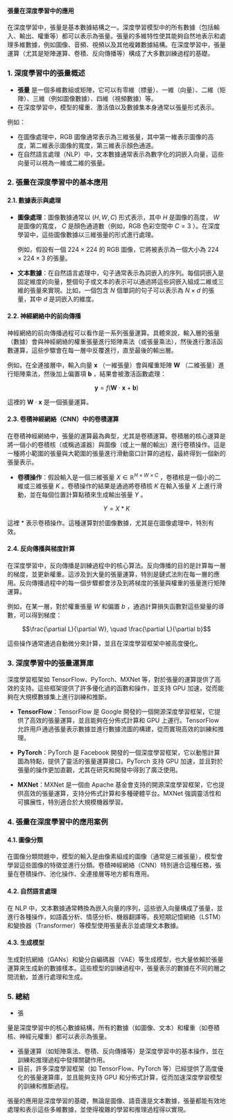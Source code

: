 #### 張量在深度學習中的應用

在深度學習中，張量是基本數據結構之一。深度學習模型中的所有數據（包括輸入、輸出、權重等）都可以表示為張量。張量的多維特性使其能夠自然地表示和處理多維數據，例如圖像、音頻、視頻以及其他複雜數據結構。在深度學習中，張量運算（尤其是矩陣運算、卷積、反向傳播等）構成了大多數訓練過程的基礎。

### 1. **深度學習中的張量概述**

- **張量** 是一個多維數組或矩陣，它可以有零維（標量）、一維（向量）、二維（矩陣）、三維（例如圖像數據）、四維（視頻數據）等。
- 在深度學習中，模型的權重、激活值以及數據集本身通常以張量形式表示。

例如：
- 在圖像處理中，RGB 圖像通常表示為三維張量，其中第一維表示圖像的高度，第二維表示圖像的寬度，第三維表示顏色通道。
- 在自然語言處理（NLP）中，文本數據通常表示為數字化的詞嵌入向量，這些向量可以視為一維或二維的張量。

### 2. **張量在深度學習中的基本應用**

#### 2.1. **數據表示與處理**

- **圖像處理**：圖像數據通常以  $`(H, W, C)`$  形式表示，其中  $`H`$  是圖像的高度， $`W`$  是圖像的寬度， $`C`$  是顏色通道數（例如，RGB 色彩空間中  $`C=3`$ ）。在深度學習中，這些圖像數據以三維張量的形式進行處理。
  
  例如，假設有一個  $`224 \times 224`$  的 RGB 圖像，它將被表示為一個大小為  $`224 \times 224 \times 3`$  的張量。

- **文本數據**：在自然語言處理中，句子通常表示為詞嵌入的序列。每個詞嵌入是固定維度的向量，整個句子或文本的表示可以通過將這些詞嵌入組成二維或三維的張量來實現。比如，一個包含  $`N`$  個單詞的句子可以表示為  $`N \times d`$  的張量，其中  $`d`$  是詞嵌入的維度。

#### 2.2. **神經網絡中的前向傳播**

神經網絡的前向傳播過程可以看作是一系列張量運算。具體來說，輸入層的張量（數據）會與神經網絡的權重張量進行矩陣乘法（或張量乘法），然後進行激活函數運算，這些步驟會在每一層中反覆進行，直至最後的輸出層。

例如，在全連接層中，輸入向量  $`\mathbf{x}`$ （一維張量）會與權重矩陣  $`\mathbf{W}`$ （二維張量）進行矩陣乘法，然後加上偏置項  $`\mathbf{b}`$ ，結果會被激活函數處理：

```math
\mathbf{y} = f(\mathbf{W} \cdot \mathbf{x} + \mathbf{b})
```

這裡的  $`\mathbf{W} \cdot \mathbf{x}`$  是一個張量運算。

#### 2.3. **卷積神經網絡（CNN）中的卷積運算**

在卷積神經網絡中，張量的運算最為典型，尤其是卷積運算。卷積層的核心運算是將一個小的卷積核（或稱過濾器）與圖像（或上一層的輸出）進行卷積操作。這是一種將小範圍的張量與大範圍的張量進行滑動窗口計算的過程，最終得到一個新的張量表示。

- **卷積操作**：假設輸入是一個三維張量  $`X \in \mathbb{R}^{H \times W \times C}`$ ，卷積核是一個小的二維或三維張量  $`K`$ 。卷積操作的結果是通過將卷積核  $`K`$  在輸入張量  $`X`$  上進行滑動，並在每個位置計算點積來生成輸出張量  $`Y`$ 。

  
```math
Y = X * K
```

  這裡  $`*`$  表示卷積操作。這種運算對於圖像數據，尤其是在圖像處理中，特別有效。

#### 2.4. **反向傳播與梯度計算**

在深度學習中，反向傳播是訓練過程中的核心算法。反向傳播的目的是計算每一層的梯度，並更新權重。這涉及到大量的張量運算，特別是鏈式法則在每一層的應用。反向傳播過程中的每一個步驟都會涉及到將梯度的張量與權重的張量進行矩陣運算。

例如，在某一層，對於權重張量  $`W`$  和偏置  $`b`$ ，通過計算損失函數對這些變量的導數，可以得到梯度：

```math
\frac{\partial L}{\partial W}, \quad \frac{\partial L}{\partial b}
```

這些操作通常通過自動微分來計算，並且在深度學習框架中被高度優化。

### 3. **深度學習中的張量運算庫**

深度學習框架如 TensorFlow、PyTorch、MXNet 等，對於張量的運算提供了高效的支持。這些框架提供了許多優化過的函數和操作，並支持 GPU 加速，從而能夠在大規模數據集上進行訓練和推斷。

- **TensorFlow**：TensorFlow 是 Google 開發的一個開源深度學習框架，它提供了高效的張量運算，並且能夠在分佈式計算和 GPU 上運行。TensorFlow 允許用戶通過張量表示數據並進行數據流圖的構建，從而實現高效的訓練和推理。

- **PyTorch**：PyTorch 是 Facebook 開發的一個深度學習框架，它以動態計算圖為特點，提供了靈活的張量運算接口。PyTorch 支持 GPU 加速，並且對於張量的操作更加直觀，尤其在研究和開發中得到了廣泛使用。

- **MXNet**：MXNet 是一個由 Apache 基金會支持的開源深度學習框架，它也提供高效的張量運算，支持分佈式計算和多種硬體平台。MXNet 強調靈活性和可擴展性，特別適合於大規模機器學習。

### 4. **張量在深度學習中的應用案例**

#### 4.1. **圖像分類**

在圖像分類問題中，模型的輸入是由像素組成的圖像（通常是三維張量），模型會學習這些圖像的特徵並進行分類。卷積神經網絡（CNN）特別適合這種任務，張量在卷積操作、池化操作、全連接層等地方都有應用。

#### 4.2. **自然語言處理**

在 NLP 中，文本數據通常轉換為嵌入向量的序列，這些嵌入向量構成了張量，並進行各種操作，如語義分析、情感分析、機器翻譯等。長短期記憶網絡（LSTM）和變換器（Transformer）等模型使用張量表示並處理文本數據。

#### 4.3. **生成模型**

生成對抗網絡（GANs）和變分自編碼器（VAE）等生成模型，也大量依賴於張量運算來生成新的數據樣本。這些模型的訓練過程中，張量表示的數據在不同的層之間流動，並進行處理和生成。

### 5. **總結**

- 張

量是深度學習中的核心數據結構，所有的數據（如圖像、文本）和權重（如卷積核、神經元權重）都可以表示為張量。
- 張量運算（如矩陣乘法、卷積、反向傳播等）是深度學習中的基本操作，並在訓練和推理過程中發揮關鍵作用。
- 目前，許多深度學習框架（如 TensorFlow、PyTorch 等）已經提供了高度優化的張量運算庫，並且能夠支持 GPU 和分佈式計算，從而加速深度學習模型的訓練和推斷過程。

張量的應用是深度學習的基礎，無論是圖像、語音還是文本數據，張量都能有效地處理和表示這些多維數據，並使得複雜的學習和推理過程得以實現。